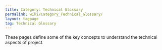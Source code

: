 ```yaml
---
title: Category: Technical Glossary
permalink: wiki/Category_Technical_Glossary/
layout: tagpage
tag: Technical Glossary
---
```


These pages define some of the key concepts to understand the technical
aspects of project.

